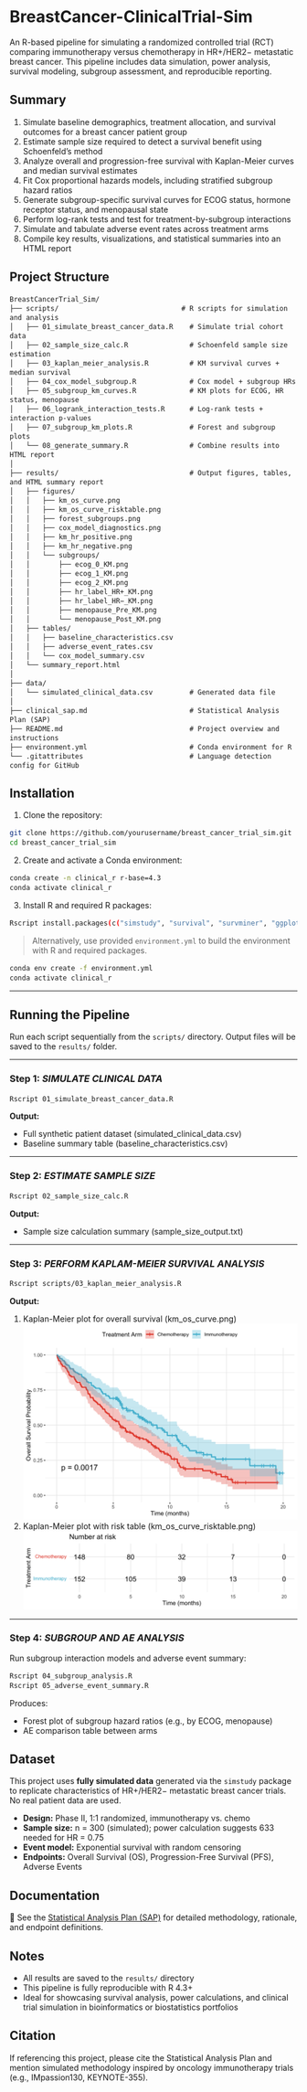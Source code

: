 # BreastCancer-ClinicalTrial-Sim  
An R-based pipeline for simulating a randomized controlled trial (RCT) comparing immunotherapy versus chemotherapy in HR+/HER2− metastatic breast cancer. This pipeline includes data simulation, power analysis, survival modeling, subgroup assessment, and reproducible reporting.

## Summary  
1. Simulate baseline demographics, treatment allocation, and survival outcomes for a breast cancer patient group 
2. Estimate sample size required to detect a survival benefit using Schoenfeld’s method  
3. Analyze overall and progression-free survival with Kaplan-Meier curves and median survival estimates  
4. Fit Cox proportional hazards models, including stratified subgroup hazard ratios  
5. Generate subgroup-specific survival curves for ECOG status, hormone receptor status, and menopausal state  
6. Perform log-rank tests and test for treatment-by-subgroup interactions  
7. Simulate and tabulate adverse event rates across treatment arms  
8. Compile key results, visualizations, and statistical summaries into an HTML report

## Project Structure  
```
BreastCancerTrial_Sim/
├── scripts/                              # R scripts for simulation and analysis
│   ├── 01_simulate_breast_cancer_data.R    # Simulate trial cohort data
│   ├── 02_sample_size_calc.R               # Schoenfeld sample size estimation
│   ├── 03_kaplan_meier_analysis.R          # KM survival curves + median survival
│   ├── 04_cox_model_subgroup.R             # Cox model + subgroup HRs
│   ├── 05_subgroup_km_curves.R             # KM plots for ECOG, HR status, menopause
│   ├── 06_logrank_interaction_tests.R      # Log-rank tests + interaction p-values
│   ├── 07_subgroup_km_plots.R              # Forest and subgroup plots
│   └── 08_generate_summary.R               # Combine results into HTML report
│
├── results/                                # Output figures, tables, and HTML summary report
│   ├── figures/
│   │   ├── km_os_curve.png
│   │   ├── km_os_curve_risktable.png
│   │   ├── forest_subgroups.png
│   │   ├── cox_model_diagnostics.png
│   │   ├── km_hr_positive.png
│   │   ├── km_hr_negative.png
│   │   └── subgroups/
│   │       ├── ecog_0_KM.png
│   │       ├── ecog_1_KM.png
│   │       ├── ecog_2_KM.png
│   │       ├── hr_label_HR+_KM.png
│   │       ├── hr_label_HR−_KM.png
│   │       ├── menopause_Pre_KM.png
│   │       └── menopause_Post_KM.png
│   ├── tables/
│   │   ├── baseline_characteristics.csv
│   │   ├── adverse_event_rates.csv
│   │   └── cox_model_summary.csv
│   └── summary_report.html
│
├── data/
│   └── simulated_clinical_data.csv         # Generated data file
│
├── clinical_sap.md                         # Statistical Analysis Plan (SAP)
├── README.md                               # Project overview and instructions
├── environment.yml                         # Conda environment for R
└── .gitattributes                          # Language detection config for GitHub
```

## Installation  

1. Clone the repository:
```bash
git clone https://github.com/yourusername/breast_cancer_trial_sim.git
cd breast_cancer_trial_sim
```

2. Create and activate a Conda environment:
```bash
conda create -n clinical_r r-base=4.3
conda activate clinical_r
```

3. Install R and required R packages:
```bash
Rscript install.packages(c("simstudy", "survival", "survminer", "ggplot2", "gtsummary", "data.table"))
```

> Alternatively, use provided `environment.yml` to build the environment with R and required packages.
```bash
conda env create -f environment.yml
conda activate clinical_r
```
---

## Running the Pipeline

Run each script sequentially from the `scripts/` directory. 
Output files will be saved to the `results/` folder.

---

### Step 1:  *SIMULATE CLINICAL DATA*  
```bash
Rscript 01_simulate_breast_cancer_data.R
```
**Output:**   
- Full synthetic patient dataset  (simulated_clinical_data.csv)
- Baseline summary table  (baseline_characteristics.csv) 

---

### Step 2:  *ESTIMATE SAMPLE SIZE*  
```bash
Rscript 02_sample_size_calc.R
```
**Output:**  
- Sample size calculation summary (sample_size_output.txt)

---

### Step 3:  *PERFORM KAPLAM-MEIER SURVIVAL ANALYSIS*  
```bash
Rscript scripts/03_kaplan_meier_analysis.R
```
**Output:**  
1. Kaplan-Meier plot for overall survival (km_os_curve.png)
   ![KM OS](results/figures/km_os_curve.png)  
2. Kaplan-Meier plot with risk table (km_os_curve_risktable.png)
   ![KM OS RT](results/figures/km_os_curve_risktable.png)  

---

### Step 4:  *SUBGROUP AND AE ANALYSIS*  
Run subgroup interaction models and adverse event summary:
```bash
Rscript 04_subgroup_analysis.R
Rscript 05_adverse_event_summary.R
```
Produces:
- Forest plot of subgroup hazard ratios (e.g., by ECOG, menopause)  
- AE comparison table between arms  

## Dataset  

This project uses **fully simulated data** generated via the `simstudy` package to replicate characteristics of HR+/HER2− metastatic breast cancer trials. No real patient data are used.

- **Design:** Phase II, 1:1 randomized, immunotherapy vs. chemo  
- **Sample size:** n = 300 (simulated); power calculation suggests 633 needed for HR = 0.75  
- **Event model:** Exponential survival with random censoring  
- **Endpoints:** Overall Survival (OS), Progression-Free Survival (PFS), Adverse Events  

## Documentation  

📄 See the [Statistical Analysis Plan (SAP)](clinical_sap.md) for detailed methodology, rationale, and endpoint definitions.

## Notes  
- All results are saved to the `results/` directory  
- This pipeline is fully reproducible with R 4.3+  
- Ideal for showcasing survival analysis, power calculations, and clinical trial simulation in bioinformatics or biostatistics portfolios

## Citation  
If referencing this project, please cite the Statistical Analysis Plan and mention simulated methodology inspired by oncology immunotherapy trials (e.g., IMpassion130, KEYNOTE-355).
